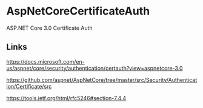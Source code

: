 # AspNetCoreCertificateAuth
ASP.NET Core 3.0 Certificate Auth

## Links 

https://docs.microsoft.com/en-us/aspnet/core/security/authentication/certauth?view=aspnetcore-3.0

https://github.com/aspnet/AspNetCore/tree/master/src/Security/Authentication/Certificate/src

https://tools.ietf.org/html/rfc5246#section-7.4.4
